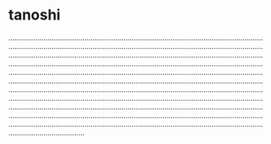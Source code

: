 # tanoshi
.........................................................................................................................................................................................................................................................................................................................................................................................................................................................................................................................................................................................................................................................................................................................................................................................................................................................................................................................................................................................................................................................................................................................................................................................................................................................................................................................................................................................................................................................